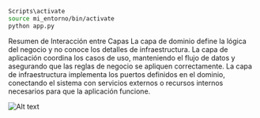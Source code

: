 ```sh {"id":"01JCBASYB48KWDPATJZJ02N0PY"}
Scripts\activate
source mi_entorno/bin/activate
python app.py
```

Resumen de Interacción entre Capas
La capa de dominio define la lógica del negocio y no conoce los detalles de infraestructura.
La capa de aplicación coordina los casos de uso, manteniendo el flujo de datos y asegurando que las reglas de negocio se apliquen correctamente.
La capa de infraestructura implementa los puertos definidos en el dominio, conectando el sistema con servicios externos o recursos internos necesarios para que la aplicación funcione.

![Alt text](<Diagrama sin título.drawio.png>)